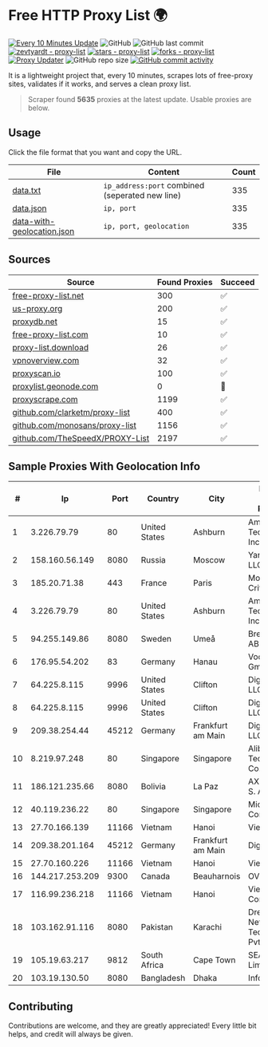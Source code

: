 
# Free HTTP Proxy List 🌍

[![Every 10 Minutes Update](https://github.com/mertguvencli/http-proxy-list/actions/workflows/main.yml/badge.svg?branch=main)](https://github.com/mertguvencli/http-proxy-list/actions/workflows/main.yml)
![GitHub](https://img.shields.io/github/license/mertguvencli/http-proxy-list)
![GitHub last commit](https://img.shields.io/github/last-commit/mertguvencli/http-proxy-list)
[![zevtyardt - proxy-list](https://img.shields.io/static/v1?label=zevtyardt&message=proxy-list&color=blue&logo=github)](https://github.com/zevtyardt/proxy-list "Go to GitHub repo")
[![stars - proxy-list](https://img.shields.io/github/stars/zevtyardt/proxy-list?style=social)](https://github.com/zevtyardt/proxy-list)
[![forks - proxy-list](https://img.shields.io/github/forks/zevtyardt/proxy-list?style=social)](https://github.com/zevtyardt/proxy-list)
[![Proxy Updater](https://github.com/zevtyardt/proxy-list/workflows/Proxy%20Updater/badge.svg)](https://github.com/zevtyardt/proxy-list/actions?query=workflow:"Proxy+Updater")
![GitHub repo size](https://img.shields.io/github/repo-size/zevtyardt/proxy-list)
[![GitHub commit activity](https://img.shields.io/github/commit-activity/m/zevtyardt/proxy-list?logo=commits)](https://github.com/zevtyardt/proxy-list/commits/main)

It is a lightweight project that, every 10 minutes, scrapes lots of free-proxy sites, validates if it works, and serves a clean proxy list.

> Scraper found **5635** proxies at the latest update. Usable proxies are below.

## Usage

Click the file format that you want and copy the URL.

|File|Content|Count|
|----|-------|-----|
|[data.txt](https://raw.githubusercontent.com/mertguvencli/http-proxy-list/main/proxy-list/data.txt)|`ip_address:port` combined (seperated new line)|335|
|[data.json](https://raw.githubusercontent.com/mertguvencli/http-proxy-list/main/proxy-list/data.json)|`ip, port`|335|
|[data-with-geolocation.json](https://raw.githubusercontent.com/mertguvencli/http-proxy-list/main/proxy-list/data-with-geolocation.json)|`ip, port, geolocation`|335|

## Sources

|Source|Found Proxies|Succeed|
|------|-------------|-------|
|[free-proxy-list.net](https://free-proxy-list.net)|300|✅|
|[us-proxy.org](https://www.us-proxy.org)|200|✅|
|[proxydb.net](http://proxydb.net)|15|✅|
|[free-proxy-list.com](https://free-proxy-list.com/?page=&port=&type%5B%5D=http&type%5B%5D=https&up_time=0&search=Search)|10|✅|
|[proxy-list.download](https://www.proxy-list.download/HTTP)|26|✅|
|[vpnoverview.com](https://vpnoverview.com/privacy/anonymous-browsing/free-proxy-servers)|32|✅|
|[proxyscan.io](https://www.proxyscan.io)|100|✅|
|[proxylist.geonode.com](https://proxylist.geonode.com/api/proxy-list?limit=300&page=1&sort_by=lastChecked&sort_type=desc&protocols=http,https)|0|🚫|
|[proxyscrape.com](https://api.proxyscrape.com/v2/?request=displayproxies&protocol=http&timeout=10000&country=all&ssl=all&anonymity=all)|1199|✅|
|[github.com/clarketm/proxy-list](https://raw.githubusercontent.com/clarketm/proxy-list/master/proxy-list-raw.txt)|400|✅|
|[github.com/monosans/proxy-list](https://raw.githubusercontent.com/monosans/proxy-list/main/proxies/http.txt)|1156|✅|
|[github.com/TheSpeedX/PROXY-List](https://raw.githubusercontent.com/TheSpeedX/PROXY-List/master/http.txt)|2197|✅|


## Sample Proxies With Geolocation Info

|#|Ip|Port|Country|City|Internet Service Provider|
|-|--|----|-------|----|-------------------------|
|1|3.226.79.79|80|United States|Ashburn|Amazon Technologies Inc.|
|2|158.160.56.149|8080|Russia|Moscow|Yandex.Cloud LLC|
|3|185.20.71.38|443|France|Paris|Mod Mission Critical LLC|
|4|3.226.79.79|80|United States|Ashburn|Amazon Technologies Inc.|
|5|94.255.149.86|8080|Sweden|Umeå|Bredband2 AB|
|6|176.95.54.202|83|Germany|Hanau|Vodafone GmbH|
|7|64.225.8.115|9996|United States|Clifton|DigitalOcean, LLC|
|8|64.225.8.115|9996|United States|Clifton|DigitalOcean, LLC|
|9|209.38.254.44|45212|Germany|Frankfurt am Main|DigitalOcean, LLC|
|10|8.219.97.248|80|Singapore|Singapore|Alibaba (US) Technology Co., Ltd.|
|11|186.121.235.66|8080|Bolivia|La Paz|AXS Bolivia S. A.|
|12|40.119.236.22|80|Singapore|Singapore|Microsoft Corporation|
|13|27.70.166.139|11166|Vietnam|Hanoi|Viettel Group|
|14|209.38.201.164|45212|Germany|Frankfurt am Main|DigitalOcean|
|15|27.70.160.226|11166|Vietnam|Hanoi|Viettel Group|
|16|144.217.253.209|9300|Canada|Beauharnois|OVH SAS|
|17|116.99.236.218|11166|Vietnam|Hanoi|Viettel Corporation|
|18|103.162.91.116|8080|Pakistan|Karachi|Dreams Network & Technology Pvt Ltd|
|19|105.19.63.217|9812|South Africa|Cape Town|SEACOM Limited|
|20|103.19.130.50|8080|Bangladesh|Dhaka|InfoLink|



## Contributing

Contributions are welcome, and they are greatly appreciated! Every
little bit helps, and credit will always be given.

